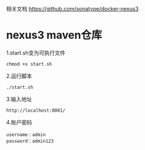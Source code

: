 相关文档
https://github.com/sonatype/docker-nexus3



# nexus3 maven仓库

1.start.sh变为可执行文件
```shell
chmod +x start.sh
```

2.运行脚本
```shell
./start.sh
```

3.输入地址
```shell
http://localhost:8081/
```

4.账户密码
```shell
username：admin
password：admin123
```